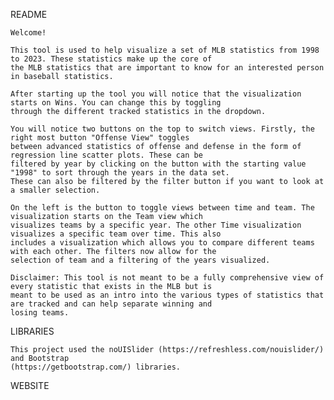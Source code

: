 README

    Welcome!

    This tool is used to help visualize a set of MLB statistics from 1998 to 2023. These statistics make up the core of
    the MLB statistics that are important to know for an interested person in baseball statistics.

    After starting up the tool you will notice that the visualization starts on Wins. You can change this by toggling
    through the different tracked statistics in the dropdown.

    You will notice two buttons on the top to switch views. Firstly, the right most button "Offense View" toggles 
    between advanced statistics of offense and defense in the form of regression line scatter plots. These can be 
    filtered by year by clicking on the button with the starting value "1998" to sort through the years in the data set.
    These can also be filtered by the filter button if you want to look at a smaller selection.

    On the left is the button to toggle views between time and team. The visualization starts on the Team view which
    visualizes teams by a specific year. The other Time visualization visualizes a specific team over time. This also
    includes a visualization which allows you to compare different teams with each other. The filters now allow for the
    selection of team and a filtering of the years visualized.

    Disclaimer: This tool is not meant to be a fully comprehensive view of every statistic that exists in the MLB but is
    meant to be used as an intro into the various types of statistics that are tracked and can help separate winning and
    losing teams.

LIBRARIES

    This project used the noUISlider (https://refreshless.com/nouislider/) and Bootstrap
    (https://getbootstrap.com/) libraries.

WEBSITE

